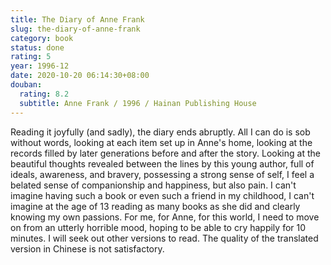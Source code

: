 ```yaml
---
title: The Diary of Anne Frank
slug: the-diary-of-anne-frank
category: book
status: done
rating: 5
year: 1996-12
date: 2020-10-20 06:14:30+08:00
douban:
  rating: 8.2
  subtitle: Anne Frank / 1996 / Hainan Publishing House
---
```


Reading it joyfully (and sadly), the diary ends abruptly. All I can do is sob without words, looking at each item set up in Anne's home, looking at the records filled by later generations before and after the story. Looking at the beautiful thoughts revealed between the lines by this young author, full of ideals, awareness, and bravery, possessing a strong sense of self, I feel a belated sense of companionship and happiness, but also pain. I can't imagine having such a book or even such a friend in my childhood, I can't imagine at the age of 13 reading as many books as she did and clearly knowing my own passions. For me, for Anne, for this world, I need to move on from an utterly horrible mood, hoping to be able to cry happily for 10 minutes. I will seek out other versions to read. The quality of the translated version in Chinese is not satisfactory.
